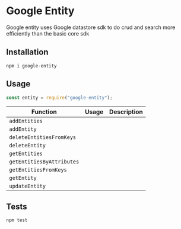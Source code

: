 # Google Entity

Google entity uses Google datastore sdk to do crud and search more efficiently than the basic core sdk

## Installation

`npm i google-entity`

## Usage

```javascript
const entity = require("google-entity");
```

| Function                  | Usage | Description |
| ------------------------- | ----- | ----------- |
| `addEntities`             |       |             |
| `addEntity`               |       |             |
| `deleteEntitiesFromKeys`  |       |             |
| `deleteEntity`            |       |             |
| `getEntities`             |       |             |
| `getEntitiesByAttributes` |       |             |
| `getEntitiesFromKeys`     |       |             |
| `getEntity`               |       |             |
| `updateEntity`            |       |             |

## Tests

`npm test`
